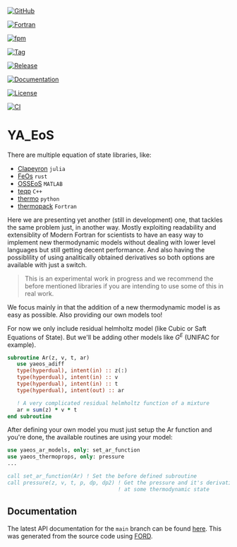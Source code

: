 [![GitHub](https://img.shields.io/badge/GitHub-fedebenelli-blue.svg?style=social&logo=github)](https://github.com/fedebenelli)

[![Fortran](https://img.shields.io/badge/Fortran-734f96?logo=fortran&style=flat)](https://fortran-lang.org)

[![fpm](https://img.shields.io/badge/fpm-Fortran_package_manager-734f96)](https://fpm.fortran-lang.org)

[![Tag](https://img.shields.io/github/v/tag/fedebenelli/fortime?color=blue&logo=github&style=flat)](https://github.com/fedebenelli/yaeos/releases)

[![Release](https://img.shields.io/github/release/fedebenelli/yaeos.svg)](https://github.com/fedebenelli/yaeos/releases/latest)

[![Documentation](https://img.shields.io/badge/ford-Documentation%20-blueviolet.svg)](https://fedebenelli.github.io/yaeos/)

[![License](https://img.shields.io/github/license/fedebenelli/yaeos?color=green)](https://github.com/fedebenelli/yaeos/blob/main/LICENSE)

[![CI](https://github.com/fedebenelli/yaeos/actions/workflows/CI.yml/badge.svg)](https://github.com/fedebenelli/yaeos/actions/workflows/CI.yml)


# YA_EoS
There are multiple equation of state libraries, like:

- [Clapeyron](https://github.com/ClapeyronThermo/Clapeyron.jl) `julia`
- [FeOs](https://github.com/feos-org/feos) `rust`
- [OSSEoS](https://hpp.uva.es/open-source-software-eos/) `MATLAB`
- [teqp](https://github.com/usnistgov/teqp) `C++`
- [thermo](https://github.com/CalebBell/thermo) `python`
- [thermopack](https://github.com/thermotools/thermopack) `Fortran`

Here we are presenting yet another (still in development) one, that tackles the
same problem just, in another way. Mostly exploiting readability and
extensiblity of Modern Fortran for scientists to have an easy way to implement
new thermodynamic models without dealing with lower level languages but still
getting decent performance. And also having the possiblility of using
analitically obtained derivatives so both options are available with just a 
switch.

> This is an experimental work in progress and we recommend the before
> mentioned libraries if you are intending to use some of this in real work.

We focus mainly in that the addition of a new thermodynamic model is as easy as
possible.
Also providing our own models too!

For now we only include residual helmholtz model (like Cubic or Saft Equations
of State). But we'll be adding other models like $G^E$ (UNIFAC for example).

```fortran
subroutine Ar(z, v, t, ar)
   use yaeos_adiff
   type(hyperdual), intent(in) :: z(:)
   type(hyperdual), intent(in) :: v
   type(hyperdual), intent(in) :: t
   type(hyperdual), intent(out) :: ar

   ! A very complicated residual helmholtz function of a mixture
   ar = sum(z) * v * t
end subroutine
```

After defining your own model you must just setup the Ar function and you're
done, the available routines are using your model:

```fortran
use yaeos_ar_models, only: set_ar_function
use yaeos_thermoprops, only: pressure
...

call set_ar_function(Ar) ! Set the before defined subroutine
call pressure(z, v, t, p, dp, dp2) ! Get the pressure and it's derivatives 
                                   ! at some thermodynamic state
```

## Documentation
The latest API documentation for the `main` branch can be found
[here](https://fedebenelli.github.io/yaeos). This was generated from the source
code using [FORD](https://github.com/Fortran-FOSS-Programmers/ford).
